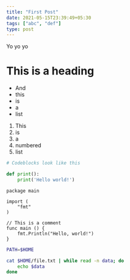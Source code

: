 ```yaml
---
title: "First Post"
date: 2021-05-15T23:39:49+05:30
tags: ["abc", "def"]
type: post
---
```


Yo yo yo

# This is a heading

- And
- this
- is
- a
- list

1. This 
2. is 
3. a 
4. numbered 
5. list

```py
# Codeblocks look like this

def print():
    print('Hello world!')
```

```golang
package main

import (
    "fmt"
)

// This is a comment
func main () {
    fmt.Println("Hello, world!")
}
```

```bash
PATH=$HOME

cat $HOME/file.txt | while read -n data; do
    echo $data
done
```
